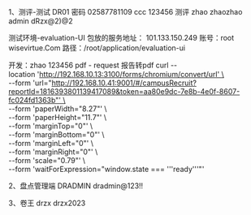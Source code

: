 1、测评-测试
DR01 密码 02587781109
ccc 123456 测评
zhao zhaozhao
admin dRzx@2)@2

测试环境-evaluation-UI 包放的服务地址：
101.133.150.249
账号：root wisevirtue.Com
路径：/root/application/evaluation-ui

开发：zhao 123456
pdf - request 报告转pdf
curl --location 'http://192.168.10.13:3100/forms/chromium/convert/url' \  
--form 'url="http://192.168.10.41:9001/#/campusRecruit?reportId=1816393801139417089&token=aa80e9dc-7e8b-4e0f-8607-fc024fd1363b"' \  
--form 'paperWidth="8.27"' \  
--form 'paperHeight="11.7"' \  
--form 'marginTop="0"' \  
--form 'marginBottom="0"' \  
--form 'marginLeft="0"' \  
--form 'marginRight="0"' \  
--form 'scale="0.79"' \  
--form 'waitForExpression="window.state === '\''ready'\''"'

2、盘点管理端
 DRADMIN dradmin@123!!
 
3、卷王 
drzx drzx2023